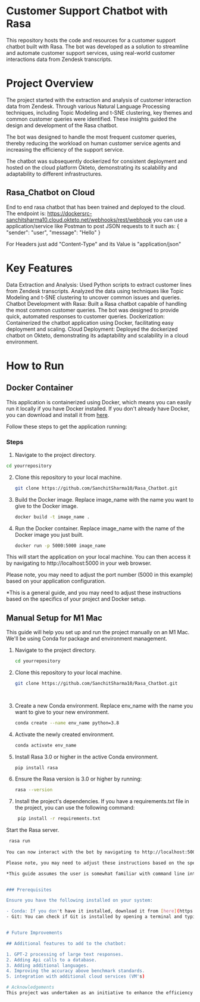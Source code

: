 #
# Customer Support Chatbot with Rasa
This repository hosts the code and resources for a customer support chatbot built with Rasa. The bot was developed as a solution to streamline and automate customer support services, using real-world customer interactions data from Zendesk transcripts.

# Project Overview
The project started with the extraction and analysis of customer interaction data from Zendesk. Through various Natural Language Processing techniques, including Topic Modeling and t-SNE clustering, key themes and common customer queries were identified. These insights guided the design and development of the Rasa chatbot.

The bot was designed to handle the most frequent customer queries, thereby reducing the workload on human customer service agents and increasing the efficiency of the support service.

The chatbot was subsequently dockerized for consistent deployment and hosted on the cloud platform Okteto, demonstrating its scalability and adaptability to different infrastructures.

## Rasa_Chatbot on Cloud
End to end rasa chatbot that has been trained and deployed to the cloud.
The endpoint is: https://dockersrc-sanchitsharma10.cloud.okteto.net/webhooks/rest/webhook you can use a application/service like Postman to post JSON requests to it such as:
{
    "sender": "user",
    "message": "Hello"
}

For Headers just add "Content-Type" and its Value is "application/json" 

# Key Features
Data Extraction and Analysis: Used Python scripts to extract customer lines from Zendesk transcripts. Analyzed the data using techniques like Topic Modeling and t-SNE clustering to uncover common issues and queries.
Chatbot Development with Rasa: Built a Rasa chatbot capable of handling the most common customer queries. The bot was designed to provide quick, automated responses to customer queries.
Dockerization: Containerized the chatbot application using Docker, facilitating easy deployment and scaling.
Cloud Deployment: Deployed the dockerized chatbot on Okteto, demonstrating its adaptability and scalability in a cloud environment.

# How to Run
## Docker Container
This application is containerized using Docker, which means you can easily run it locally if you have Docker installed. If you don't already have Docker, you can download and install it from [here](https://www.docker.com/products/docker-desktop).

Follow these steps to get the application running:

### Steps
1. Navigate to the project directory.

  ```bash  
  cd yourrepository
  ```

2. Clone this repository to your local machine.

   ```bash
   git clone https://github.com/SanchitSharma10/Rasa_Chatbot.git
   
   
3. Build the Docker image. Replace image_name with the name you want to give to the Docker image.

   ```bash
   docker build -t image_name .

   
4. Run the Docker container. Replace image_name with the name of the Docker image you just built.

   ```bash
   docker run -p 5000:5000 image_name

This will start the application on your local machine. You can then access it by navigating to http://localhost:5000 in your web browser.

Please note, you may need to adjust the port number (5000 in this example) based on your application configuration.


*This is a general guide, and you may need to adjust these instructions based on the specifics of your project and Docker setup.

## Manual Setup for M1 Mac

This guide will help you set up and run the project manually on an M1 Mac. We'll be using Conda for package and environment management.


1. Navigate to the project directory.

    ```bash
    cd yourrepository


2. Clone this repository to your local machine.

   ```bash
   git clone https://github.com/SanchitSharma10/Rasa_Chatbot.git
   
  
3. Create a new Conda environment. Replace env_name with the name you want to give to your new environment.

    ```bash
    conda create --name env_name python=3.8

4. Activate the newly created environment.

    ```bash
    conda activate env_name

5. Install Rasa 3.0 or higher in the active Conda environment.

    ```bash
    pip install rasa

6. Ensure the Rasa version is 3.0 or higher by running:

   ```bash
   rasa --version
   
   
7. Install the project's dependencies. If you have a requirements.txt file in the project, you can use the following command:

   ```bash
    pip install -r requirements.txt


Start the Rasa server.
   
   ```bash
    rasa run
    
You can now interact with the bot by navigating to http://localhost:5005 in your web browser.

Please note, you may need to adjust these instructions based on the specifics of your project setup.

*This guide assumes the user is somewhat familiar with command line interface. For users that aren't as comfortable, you might want to add a bit more detail to each of the steps.


### Prerequisites

Ensure you have the following installed on your system:

- Conda: If you don't have it installed, download it from [here](https://docs.conda.io/en/latest/miniconda.html#macosx-installers).
- Git: You can check if Git is installed by opening a terminal and typing `git --version`. If it's not installed, you can download it from [here](https://git-scm.com/downloads).

   
# Future Improvements

  ## Additional features to add to the chatbot:

  1. GPT-2 processing of large text responses.
  2. Adding Api calls to a database.
  3. Adding additional languages.
  4. Improving the accuracy above benchmark standards.
  5. integration with additional cloud services (VM's)

# Acknowledgements
This project was undertaken as an initiative to enhance the efficiency of customer support services at (ACTO).




